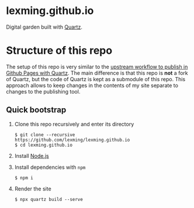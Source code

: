 # lexming.github.io

Digital garden built with [Quartz](https://quartz.jzhao.xyz).

# Structure of this repo

The setup of this repo is very similar to the [upstream workflow to publish in
Github Pages with Quartz](https://quartz.jzhao.xyz/hosting#github-pages). The
main difference is that this repo is **not** a fork of Quartz, but the code of
Quartz is kept as a submodule of this repo. This approach allows to keep
changes in the contents of my site separate to changes to the publishing tool.

## Quick bootstrap

1. Clone this repo recursively and enter its directory

   ```shell
   $ git clone --recursive https://github.com/lexming/lexming.github.io
   $ cd lexming.github.io
   ```

2. Install [Node.js](https://nodejs.org/)

3. Install dependencies with ``npm``

    ```shell
    $ npm i
    ```

4. Render the site

    ```shell
    $ npx quartz build --serve
    ```

